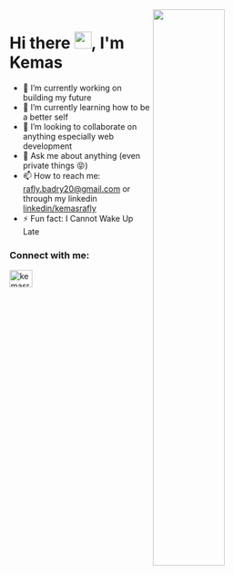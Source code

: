 <img src="https://github.com/oliveira-gabriel/oliveira-gabriel/blob/main/dev.gif?raw=true" width="50%" align="right"/>

# Hi there <img src="https://raw.githubusercontent.com/iampavangandhi/iampavangandhi/master/gifs/Hi.gif" height="30" width="30"/>, I'm Kemas

- 🔭 I’m currently working on building my future
- 🌱 I’m currently learning how to be a better self
- 👯 I’m looking to collaborate on anything especially web development
- 💬 Ask me about anything (even private things 😝)
- 📫 How to reach me: rafly.badry20@gmail.com or through my linkedin [linkedin/kemasrafly](https://www.linkedin.com/in/kemasrafly/)
- ⚡ Fun fact: I Cannot Wake Up Late

<h3 align="left">Connect with me:</h3>
<p align="left">
  <a href="https://www.linkedin.com/in/kemasrafly" target="blank">
    <img align="center" src="https://raw.githubusercontent.com/rahuldkjain/github-profile-readme-generator/master/src/images/icons/Social/linked-in-alt.svg" alt="kemasrafly" height="30" width="40" />
  </a>
</p>

<!-- 
**grandier/grandier** is a ✨ _special_ ✨ repository because its `README.md` (this file) appears on your GitHub profile.

Here are some ideas to get you started:

- 🔭 I’m currently working on ...
- 🌱 I’m currently learning ...
- 👯 I’m looking to collaborate on ...
- 🤔 I’m looking for help with ...
- 💬 Ask me about ...
- 📫 How to reach me: ...
- 😄 Pronouns: ...
- ⚡ Fun fact: ...
 -->
